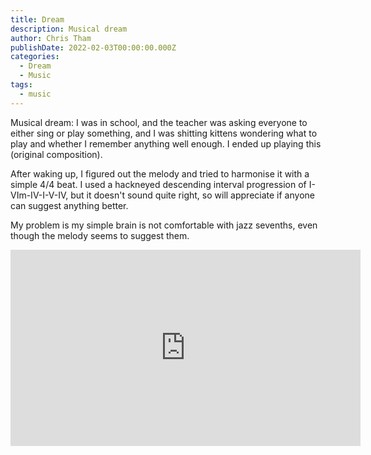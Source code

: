 ```yaml
---
title: Dream
description: Musical dream
author: Chris Tham
publishDate: 2022-02-03T00:00:00.000Z
categories:
  - Dream
  - Music
tags:
  - music
---
```


Musical dream: I was in school, and the teacher was asking everyone to either sing or play something, and I was shitting kittens wondering what to play and whether I remember anything well enough. I ended up playing this (original composition).

After waking up, I figured out the melody and tried to harmonise it with a simple 4/4 beat. I used a hackneyed descending interval progression of I-VIm-IV-I-V-IV, but it doesn't sound quite right, so will appreciate if anyone can suggest anything better.

My problem is my simple brain is not comfortable with jazz sevenths, even though the melody seems to suggest them.

<iframe src="https://www.facebook.com/plugins/video.php?height=314&href=https%3A%2F%2Fwww.facebook.com%2Fchris1.tham%2Fvideos%2F917845695593623%2F&show_text=false&width=560&t=0" width="560" height="314" style="border:none;overflow:hidden" scrolling="no" frameborder="0" allowfullscreen="true" allow="autoplay; clipboard-write; encrypted-media; picture-in-picture; web-share" allowFullScreen="true"></iframe>
